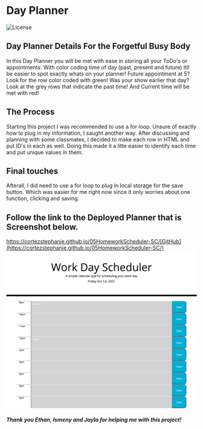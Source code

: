 # Day Planner

![License](https://img.shields.io/badge/License-MIT-yellow.svg)

## Day Planner Details For the Forgetful Busy Body
In this Day Planner you will be met with ease in storing all your ToDo's or appointments. With color coding time of day (past, present and future) Itll be easier to spot exactly whats on your planner! Future appointment at 5? Look for the row color coded with green! Was your show earlier that day? Look at the grey rows that indicate the past time! And Current time will be met with red!

## The Process 
Starting this project I was recommended to use a for loop. Unsure of exactly how to plug in my information, I saught another way. After discussing and planning with some classmates, I decided to make each row in HTML and put ID's in each as well. Doing this made it a litte easier to identify each time and put unique values in them. 

## Final touches
Afterall, I did need to use a for loop to plug in local storage for the save button. Which was easier for me right now since it only worries about one function, clicking and saving. 





## Follow the link to the Deployed Planner that is Screenshot below.
https://cortezstephanie.github.io/05HomeworkScheduler-SC/[GitHub](https://cortezstephanie.github.io/05HomeworkScheduler-SC/)
![Image of DayPlanner](assets/screenshotDayplanner.png)

##### Thank you Ethan, Ismeny and Jayla for helping me with this project!
